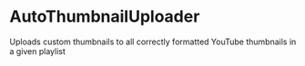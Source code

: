 # AutoThumbnailUploader
Uploads custom thumbnails to all correctly formatted YouTube thumbnails in a given playlist
